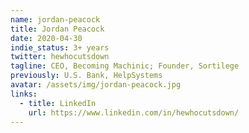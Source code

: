 ```yaml
---
name: jordan-peacock
title: Jordan Peacock
date: 2020-04-30
indie_status: 3+ years
twitter: hewhocutsdown
tagline: CEO, Becoming Machinic; Founder, Sortilege
previously: U.S. Bank, HelpSystems
avatar: /assets/img/jordan-peacock.jpg
links:
  - title: LinkedIn
    url: https://www.linkedin.com/in/hewhocutsdown/
---
```

